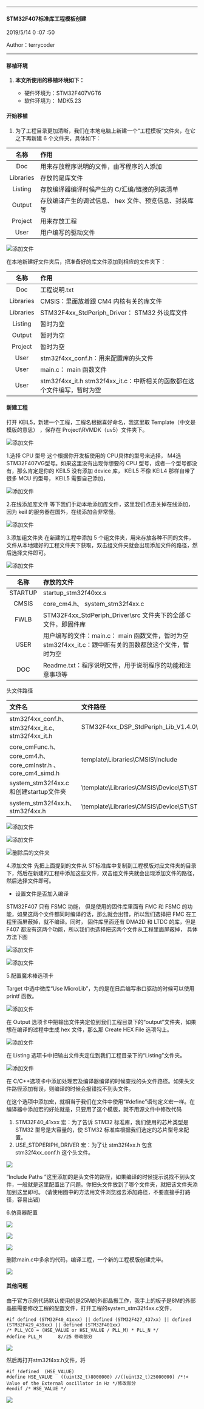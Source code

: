 
----------
#### STM32F407标准库工程模板创建 ####

2019/5/14 0 :07 :50  

Author：terrycoder

----------

#### 移植环境 ####


1. **本文所使用的移植环境如下：**

	- 硬件环境为：STM32F407VGT6
	- 软件环境为： MDK5.23

#### 开始移植 ####


1. 为了工程目录更加清晰，我们在本地电脑上新建一个“工程模板”文件夹，在它之下再新建 6 个文件夹，具体如下：

| 名称 | 作用 |
| :----: | :----- |
| Doc | 用来存放程序说明的文件，由写程序的人添加 |
| Libraries | 存放的是库文件 |
| Listing |存放编译器编译时候产生的 C/汇编/链接的列表清单 |
| Output | 存放编译产生的调试信息、 hex 文件、预览信息、封装库等 |
| Project | 用来存放工程 |
| User | 用户编写的驱动文件|

![添加文件](1.png)


在本地新建好文件夹后，把准备好的库文件添加到相应的文件夹下：

| 名称 | 作用 |
| :----: | :----- |
| Doc | 工程说明.txt |
| Libraries | CMSIS：里面放着跟 CM4 内核有关的库文件 
| Libraries | STM32F4xx_StdPeriph_Driver： STM32 外设库文件 |
| Listing | 暂时为空 |
|Output | 暂时为空 |
|Project | 暂时为空 |
| User |stm32f4xx_conf.h：用来配置库的头文件|
| User |  main.c： main 函数文件 |
| User | stm32f4xx_it.h stm32f4xx_it.c：中断相关的函数都在这个文件编写，暂时为空 |

####  新建工程 ####

打开 KEIL5，新建一个工程，工程名根据喜好命名，我这里取 Template（中文是模版的意思） ，保存在 Project\RVMDK（uv5）文件夹下。

![添加文件](2.png)
 
1.选择 CPU 型号
这个根据你开发板使用的 CPU具体的型号来选择， M4选 STM32F407VG型号。如果这里没有出现你想要的 CPU 型号，或者一个型号都没有，那么肯定是你的 KEIL5 没有添加 device 库， KEIL5 不像 KEIL4 那样自带了很多 MCU 的型号， KEIL5 需要自己添加，

![添加文件](3.png)
 
2.在线添加库文件
等下我们手动本地添加库文件，这里我们点击关掉在线添加，因为 keil 的服务器在国外，在线添加会非常慢。

![添加文件](4.png)
 
3.添加组文件夹
在新建的工程中添加 5 个组文件夹，用来存放各种不同的文件，文件从本地建好的工程文件夹下获取，双击组文件夹就会出现添加文件的路径，然后选择文件即可。

![添加文件](5.png)

| 名称 | 存放的文件 |
| :---: | :----- |
| STARTUP | startup_stm32f40xx.s
| CMSIS | core_cm4.h、 system_stm32f4xx.c
| FWLB | STM32F4xx_StdPeriph_Driver\src 文件夹下的全部 C 文件，即固件库 |
| USER  | 用户编写的文件：main.c： main 函数文件，暂时为空 stm32f4xx_it.c：跟中断有关的函数都放这个文件，暂时为空 |
| DOC  |Readme.txt：程序说明文件，用于说明程序的功能和注意事项等 |

头文件路径

| 文件名  |文件路径 | 放置路径 |
| :--- | :----- | :----|
|stm32f4xx_conf.h、stm32f4xx_it.c、stm32f4xx_it.h | STM32F4xx_DSP_StdPeriph_Lib_V1.4.0\Project\STM32F4xx_StdPeriph_Templates | \template\User |
| core_cmFunc.h、core_cm4.h、core_cmInstr.h 、core_cm4_simd.h| template\Libraries\CMSIS\Include | \template\Libraries\CMSIS |
| system_stm32f4xx.c 和创建startup文件夹 |\template\Libraries\CMSIS\Device\ST\STM32F4xx\Source\Templates  |  \template\Libraries\CMSIS|
| system_stm32f4xx.h、stm32f4xx.h |\template\Libraries\CMSIS\Device\ST\STM32F4xx\Include |\template\Libraries\CMSIS|


![添加文件](15.png)

![添加文件](16.png)

![删除后的文件夹](17.png)
 
4.添加文件
先把上面提到的文件从 ST标准库中复制到工程模版对应文件夹的目录下，然后在新建的工程中添加这些文件，双击组文件夹就会出现添加文件的路径，然后选择文件即可。


- 设置文件是否加入编译

STM32F407 只有 FSMC 功能， 但是使用的固件库里面有 FMC 和 FSMC 的功能，如果这两个文件都同时编译的话，那么就会出错，所以我们选择把 FMC 在工程里面屏蔽掉，就不编译。同时， 固件库里面还有 DMA2D 和 LTDC 的库，但是 F407 都没有这两个功能，所以我们也选择把这两个文件从工程里面屏蔽掉， 具体方法下图

![添加文件](18.png)

![添加文件](13.png)

5.配置魔术棒选项卡

Target 中选中微库“Use MicroLib”，为的是在日后编写串口驱动的时候可以使用printf 函数。

![添加文件](6.png)


在 Output 选项卡中把输出文件夹定位到我们工程目录下的“output”文件夹，如果想在编译的过程中生成 hex 文件，那么那 Create HEX File 选项勾上。

![添加文件](7.png)

在 Listing 选项卡中把输出文件夹定位到我们工程目录下的“Listing”文件夹。 

![添加文件](8.png)

在 C/C++选项卡中添加处理宏及编译器编译的时候查找的头文件路径。如果头文件路径添加有误，则编译的时候会报错找不到头文件。

在这个选项中添加宏，就相当于我们在文件中使用“#define”语句定义宏一样。在编译器中添加宏的好处就是，只要用了这个模版，就不用源文件中修改代码
1. STM32F40_41xxx  宏：为了告诉 STM32 标准库，我们使用的芯片类型是 STM32 型号是大容量的，使 STM32 标准库根据我们选定的芯片型号来配置。
2. USE_STDPERIPH_DRIVER 宏：为了让 stm32f4xx.h 包含 stm32f4xx_conf.h 这个头文件。

![](9.png)

“Include Paths ”这里添加的是头文件的路径，如果编译的时候提示说找不到头文件，一般就是这里配置出了问题。你把头文件放到了哪个文件夹，就把该文件夹添加到这里即可。 (请使用图中的方法用文件浏览器去添加路径，不要直接手打路径，容易出错)

6.仿真器配置

![](10.png)

![](11.png)

![](12.png)

删除main.c中多余的代码，编译工程，一个新的工程模版创建完毕。

![](14.png)

#### 其他问题 ####

由于官方示例代码默认使用的是25M的外部晶振工作，我手上的板子是8M的外部晶振需要修改工程的配置文件，打开工程的system_stm32f4xx.c文件，

	#if defined (STM32F40_41xxx) || defined (STM32F427_437xx) || defined (STM32F429_439xx) || defined (STM32F401xx)
	/* PLL_VCO = (HSE_VALUE or HSI_VALUE / PLL_M) * PLL_N */
	#define PLL_M      8//25 修改部分

![](19.png)

然后再打开stm32f4xx.h文件，将

	#if !defined  (HSE_VALUE) 
	#define HSE_VALUE   ((uint32_t)8000000) //((uint32_t)25000000) /*!< Value of the External oscillator in Hz */修改部分
	#endif /* HSE_VALUE */

![](20.png)